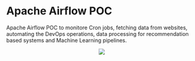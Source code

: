 # Apache Airflow POC

Apache Airflow POC to monitore Cron jobs, fetching data from websites, automating the DevOps operations, data processing for recommendation based systems and Machine Learning pipelines.

<p align="center">
<img src="https://miro.medium.com/max/1918/1*938YmNt1Ym5ph2Lj9NEj7A.png">
</p>
